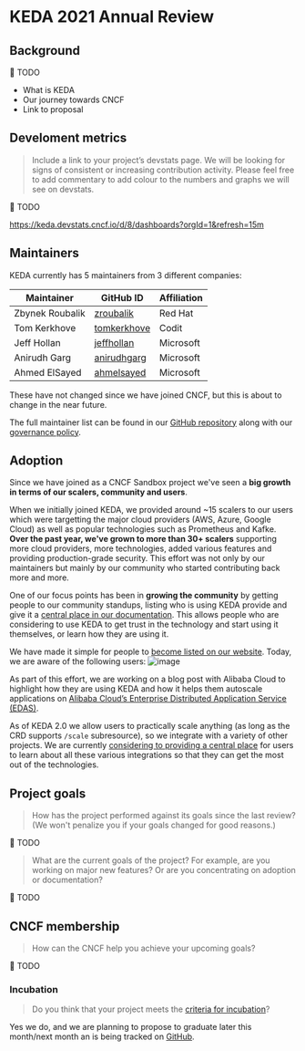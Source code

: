 # KEDA 2021 Annual Review

## Background

🚧 TODO

- What is KEDA
- Our journey towards CNCF
- Link to proposal

## Develoment metrics

> Include a link to your project’s devstats page. We will be looking for signs of consistent or increasing contribution activity. Please feel free to add commentary to add colour to the numbers and graphs we will see on devstats.

🚧 TODO

https://keda.devstats.cncf.io/d/8/dashboards?orgId=1&refresh=15m

## Maintainers

KEDA currently has 5 maintainers from 3 different companies:

| Maintainer           | GitHub ID                                     | Affiliation |
| -------------------- | --------------------------------------------- | ----------- |
| Zbynek Roubalik      | [zroubalik](https://github.com/zroubalik)     | Red Hat     |
| Tom Kerkhove         | [tomkerkhove](https://github.com/tomkerkhove) | Codit       |
| Jeff Hollan          | [jeffhollan](https://github.com/jeffhollan)   | Microsoft   |
| Anirudh Garg         | [anirudhgarg](https://github.com/anirudhgarg) | Microsoft   |
| Ahmed ElSayed        | [ahmelsayed](https://github.com/ahmelsayed)   | Microsoft   |

These have not changed since we have joined CNCF, but this is about to change in the near future.

The full maintainer list can be found in our [GitHub repository](https://github.com/kedacore/governance/blob/main/MAINTAINERS.md) along with our [governance policy](https://github.com/kedacore/governance/blob/main/GOVERNANCE.md).

## Adoption

Since we have joined as a CNCF Sandbox project we've seen a **big growth in terms of our scalers, community and users**.

When we initially joined KEDA, we provided around ~15 scalers to our users which were targetting the major cloud providers (AWS, Azure, Google Cloud) as well as popular technologies such as Prometheus and Kafke. **Over the past year, we've grown to more than 30+ scalers** supporting more cloud providers, more technologies, added various features and providing production-grade security. This effort was not only by our maintainers but mainly by our community who started contributing back more and more.

One of our focus points has been in **growing the community** by getting people to our community standups, listing who is using KEDA provide and give it a [central place in our documentation](https://keda.sh/community/). This allows people who are considering to use KEDA to get trust in the technology and start using it themselves, or learn how they are using it.

We have made it simple for people to [become listed on our website](https://github.com/kedacore/keda#become-a-listed-keda-user). Today, we are aware of the following users:
![image](https://user-images.githubusercontent.com/4345663/108028108-93c50780-702b-11eb-8f2b-69a4b87af968.png)

As part of this effort, we are working on a blog post with Alibaba Cloud to highlight how they are using KEDA and how it helps them autoscale applications on [Alibaba Cloud’s Enterprise Distributed Application Service (EDAS)](https://www.alibabacloud.com/product/edas).

As of KEDA 2.0 we allow users to practically scale anything (as long as the CRD supports `/scale` subresource), so we integrate with a variety of other projects. We are currently [considering to providing a central place](https://github.com/kedacore/governance/issues/14) for users to learn about all these various integrations so that they can get the most out of the technologies.

## Project goals

> How has the project performed against its goals since the last review? (We won't penalize you if your goals changed for good reasons.)

🚧 TODO

> What are the current goals of the project? For example, are you working on major new features? Or are you concentrating on adoption or documentation?

🚧 TODO

## CNCF membership

> How can the CNCF help you achieve your upcoming goals?
> 
🚧 TODO

### Incubation

> Do you think that your project meets the [criteria for incubation](https://github.com/cncf/toc/blob/master/process/graduation_criteria.adoc#incubating-stage)?

Yes we do, and we are planning to propose to graduate later this month/next month an is being tracked on [GitHub](https://github.com/kedacore/governance/issues/2).
